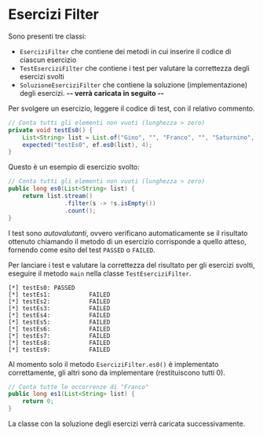 # Esercizi Filter
Sono presenti tre classi:
- `EserciziFilter` che contiene dei metodi in cui inserire il codice di ciascun esercizio
- `TestEserciziFilter` che contiene i test per valutare la correttezza degli esercizi svolti
- `SoluzioneEserciziFilter` che contiene la soluzione (implementazione) degli esercizi. **-- verrà caricata in seguito --**

Per svolgere un esercizio, leggere il codice di test, con il relativo commento. 

```java
// Conta tutti gli elementi non vuoti (lunghezza > zero)
private void testEs0() {
    List<String> list = List.of("Gino", "", "Franco", "", "Saturnino", "    ");
    expected("testEs0", ef.es0(list), 4);
}
```

Questo è un esempio di esercizio svolto:

```java
// Conta tutti gli elementi non vuoti (lunghezza > zero)
public long es0(List<String> list) {
    return list.stream()
                .filter(s -> !s.isEmpty())
                .count();
}
```

I test sono *autovalutanti*, ovvero verificano automaticamente se il risultato ottenuto chiamando il metodo di un esercizio corrisponde a quello atteso, fornendo come esito del test `PASSED` o `FAILED`.

Per lanciare i test e valutare la correttezza del risultato per gli esercizi svolti, eseguire il metodo `main` nella classe `TestEserciziFilter`.

```text
[*] testEs0: PASSED
[*] testEs1:           FAILED
[*] testEs2:           FAILED
[*] testEs3:           FAILED
[*] testEs4:           FAILED
[*] testEs5:           FAILED
[*] testEs6:           FAILED
[*] testEs7:           FAILED
[*] testEs8:           FAILED
[*] testEs9:           FAILED
```

Al momento solo il metodo `EserciziFilter.es0()` è implementato correttamente, gli altri sono da implementare (restituiscono tutti 0).

```java
// Conta tutte le occorrenze di "Franco"
public long es1(List<String> list) {
    return 0;
}
```

La classe con la soluzione degli esercizi verrà caricata successivamente.